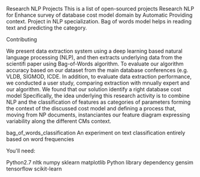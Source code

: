 
Research NLP Projects
This is a list of open-sourced projects Research NLP for Enhance survey of database cost model domain by Automatic Providing context.
Project in NLP specialization. Bag of words model helps in reading text and predicting the category.



Contributing

We present data extraction system using a deep learning based natural language processing (NLP), and then extracts underlying data from the scientifi
paper using Bag-of-Words algorithm. To evaluate our algorithm accuracy based on our dataset from the main database conferences (e.g. VLDB, SIGMOD, ICDE. In addition, to evaluate data extraction performance, we conducted a user study, comparing extraction with mnually expert and our algorithm. We found that our solution identify
a right database cost model Specifically, the idea underlying this research activity is to combine NLP and the classification of features as categories of parameters forming
the context of the discussed cost model and defining a process that, moving from NP documents, instanciantes our feature diagram expressing variability along the different
CMs context. 

bag_of_words_classification
An experiment on text classification entirely based on word frequencies

You'll need:

Python2.7
nltk 
numpy
sklearn
matplotlib
Python library dependency
gensim
tensorflow
scikit-learn



